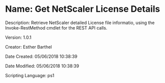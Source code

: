 ﻿# Name: Get NetScaler License Details

Description: Retrieve NetScaler detailed License file informatio, using the Invoke-RestMethod cmdlet for the REST API calls.

Version: 1.0.1

Creator: Esther Barthel

Date Created: 05/06/2018 10:38:39

Date Modified: 05/06/2018 10:38:39

Scripting Language: ps1

